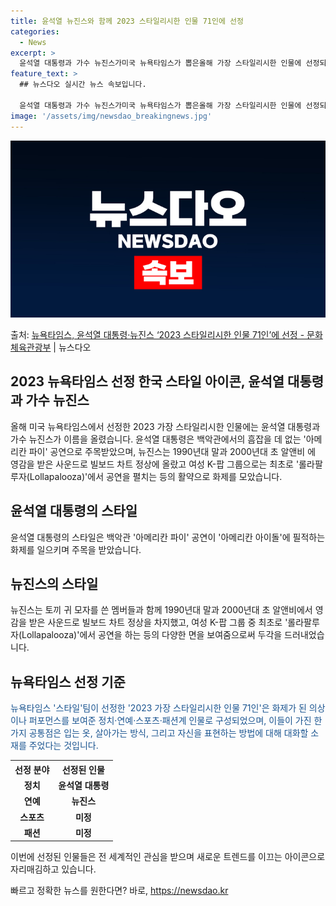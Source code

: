 ```yaml
---
title: 윤석열 뉴진스와 함께 2023 스타일리시한 인물 71인에 선정
categories:
  - News
excerpt: >
  윤석열 대통령과 가수 뉴진스가미국 뉴욕타임스가 뽑은올해 가장 스타일리시한 인물에 선정되었는데요. 이에 대해 …
feature_text: >
  ## 뉴스다오 실시간 뉴스 속보입니다.

  윤석열 대통령과 가수 뉴진스가미국 뉴욕타임스가 뽑은올해 가장 스타일리시한 인물에 선정되었는데요. 이에 대해 …
image: '/assets/img/newsdao_breakingnews.jpg'
---
```


![뉴스다오 속보](/assets/img/newsdao_breakingnews.jpg)

<p>출처: <a href="https://newsdao.kr/2788" rel="dofollow">뉴욕타임스, 윤석열 대통령·뉴진스 ‘2023 스타일리시한 인물 71인’에 선정 - 문화체육관광부</a> | 뉴스다오</p>

<h2>2023 뉴욕타임스 선정 한국 스타일 아이콘, 윤석열 대통령과 가수 뉴진스</h2>

<p data-ke-size="size16">올해 미국 뉴욕타임스에서 선정한 2023 가장 스타일리시한 인물에는 윤석열 대통령과 가수 뉴진스가 이름을 올렸습니다. 윤석열 대통령은 백악관에서의 흠잡을 데 없는 '아메리칸 파이' 공연으로 주목받았으며, 뉴진스는 1990년대 말과 2000년대 초 알앤비 에 영감을 받은 사운드로 빌보드 차트 정상에 올랐고 여성 K-팝 그룹으로는 최초로 '롤라팔루자(Lollapalooza)'에서 공연을 펼치는 등의 활약으로 화제를 모았습니다.</p>

<h2 data-ke-size="size26">윤석열 대통령의 스타일</h2>
윤석열 대통령의 스타일은 백악관 '아메리칸 파이' 공연이 '아메리칸 아이돌'에 필적하는 화제를 일으키며 주목을 받았습니다.

<h2 data-ke-size="size26">뉴진스의 스타일</h2>
뉴진스는 토끼 귀 모자를 쓴 멤버들과 함께 1990년대 말과 2000년대 초 알앤비에서 영감을 받은 사운드로 빌보드 차트 정상을 차지했고, 여성 K-팝 그룹 중 최초로 '롤라팔루자(Lollapalooza)'에서 공연을 하는 등의 다양한 면을 보여줌으로써 두각을 드러내었습니다.

<h2 data-ke-size="size26">뉴욕타임스 선정 기준</h2>
<span style="color: #1a5490;">뉴욕타임스 '스타일'팀이 선정한 '2023 가장 스타일리시한 인물 71인'은 화제가 된 의상이나 퍼포먼스를 보여준 정치·연예·스포츠·패션계 인물로 구성되었으며, 이들이 가진 한 가지 공통점은 입는 옷, 살아가는 방식, 그리고 자신을 표현하는 방법에 대해 대화할 소재를 주었다는 것입니다.</span>

<table>
  <tr>
    <th>선정 분야</th>
    <th>선정된 인물</th>
  </tr>
  <tr>
    <td style="text-align: center; height: 17px;"><b>정치</b></td>
    <td style="text-align: center; height: 17px;"><b>윤석열 대통령</b></td>
  </tr>
  <tr>
    <td style="text-align: center; height: 17px;"><b>연예</b></td>
    <td style="text-align: center; height: 17px;"><b>뉴진스</b></td>
  </tr>
  <tr>
    <td style="text-align: center; height: 17px;"><b>스포츠</b></td>
    <td style="text-align: center; height: 17px;"><b>미정</b></td>
  </tr>
  <tr>
    <td style="text-align: center; height: 17px;"><b>패션</b></td>
    <td style="text-align: center; height: 17px;"><b>미정</b></td>
  </tr>
</table>

<p data-ke-size="size16">이번에 선정된 인물들은 전 세계적인 관심을 받으며 새로운 트렌드를 이끄는 아이콘으로 자리매김하고 있습니다.</p>
 

빠르고 정확한 뉴스를 원한다면? 바로, <a href="https://newsdao.kr" rel="dofollow">https://newsdao.kr</a>


    
